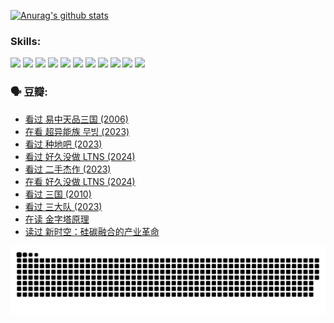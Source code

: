 
[![Anurag's github stats](https://github-readme-stats.vercel.app/api?username=w940853815)](https://github.com/anuraghazra/github-readme-stats)

### Skills:

<code><img height="32" src="https://cdn.jsdelivr.net/npm/simple-icons@v5/icons/python.svg"></code>
<code><img height="32" src="https://cdn.jsdelivr.net/npm/simple-icons@v5/icons/javascript.svg"></code>
<code><img height="32" src="https://cdn.jsdelivr.net/npm/simple-icons@v5/icons/django.svg"></code>
<code><img height="32" src="https://cdn.jsdelivr.net/npm/simple-icons@v5/icons/flask.svg"></code>
<code><img height="32" src="https://cdn.jsdelivr.net/npm/simple-icons@v5/icons/vuetify.svg"></code>
<code><img height="32" src="https://cdn.jsdelivr.net/npm/simple-icons@v5/icons/git.svg"></code>
<code><img height="32" src="https://cdn.jsdelivr.net/npm/simple-icons@v5/icons/docker.svg"></code>
<code><img height="32" src="https://cdn.jsdelivr.net/npm/simple-icons@v5/icons/postgresql.svg"></code>
<code><img height="32" src="https://cdn.jsdelivr.net/npm/simple-icons@v5/icons/elasticsearch.svg"></code>
<code><img height="32" src="https://cdn.jsdelivr.net/npm/simple-icons@v5/icons/macos.svg"></code>
<code><img height="32" src="https://cdn.jsdelivr.net/npm/simple-icons@v5/icons/linux.svg"></code>

### 🗣 豆瓣:

<!-- DOUBAN-ACTIVITIES:START -->
- [看过 易中天品三国‎ (2006)](https://www.douban.com/people/136069238/status/4529910812/?_i=09223301)
- [在看 超异能族 무빙‎ (2023)](https://www.douban.com/people/136069238/status/4527291077/?_i=09223301)
- [看过 种地吧‎ (2023)](https://www.douban.com/people/136069238/status/4527289637/?_i=09223301)
- [看过 好久没做 LTNS‎ (2024)](https://www.douban.com/people/136069238/status/4527289515/?_i=09223301)
- [看过 二手杰作‎ (2023)](https://www.douban.com/people/136069238/status/4522502716/?_i=09223301)
- [在看 好久没做 LTNS‎ (2024)](https://www.douban.com/people/136069238/status/4521969883/?_i=09223301)
- [看过 三国‎ (2010)](https://www.douban.com/people/136069238/status/4521634661/?_i=09223301)
- [看过 三大队‎ (2023)](https://www.douban.com/people/136069238/status/4510323325/?_i=09223301)
- [在读 金字塔原理](https://www.douban.com/people/136069238/status/4507497587/?_i=09223301)
- [读过 新时空：硅碳融合的产业革命](https://www.douban.com/people/136069238/status/4506659177/?_i=09223301)
<!-- DOUBAN-ACTIVITIES:END -->


![Snake animation](https://raw.githubusercontent.com/w940853815/w940853815/output/github-contribution-grid-snake.svg)

<!--
**w940853815/w940853815** is a ✨ _special_ ✨ repository because its `README.md` (this file) appears on your GitHub profile.

Here are some ideas to get you started:

- 🔭 I’m currently working on ...
- 🌱 I’m currently learning ...
- 👯 I’m looking to collaborate on ...
- 🤔 I’m looking for help with ...
- 💬 Ask me about ...
- 📫 How to reach me: ...
- 😄 Pronouns: ...
- ⚡ Fun fact: ...
-->
